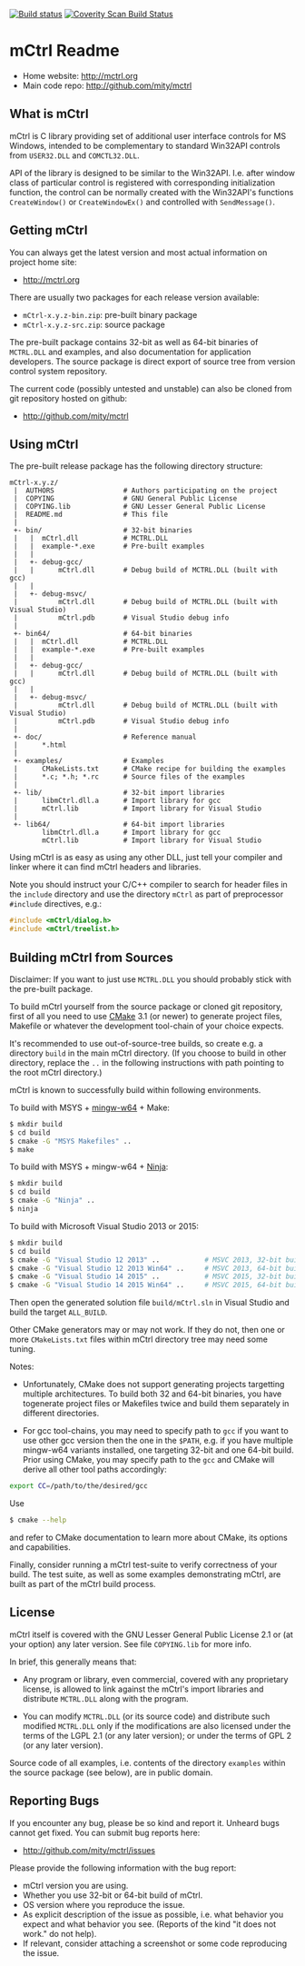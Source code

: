 [![Build status](https://ci.appveyor.com/api/projects/status/d3ypc0ot57u47itw/branch/master?svg=true)](https://ci.appveyor.com/project/mity/mctrl/branch/master)
[![Coverity Scan Build Status](https://scan.coverity.com/projects/mctrl/badge.svg?flat=1)](https://scan.coverity.com/projects/mctrl)

# mCtrl Readme

* Home website: http://mctrl.org
* Main code repo: http://github.com/mity/mctrl


## What is mCtrl

mCtrl is C library providing set of additional user interface controls for
MS Windows, intended to be complementary to standard Win32API controls from
`USER32.DLL` and `COMCTL32.DLL`.

API of the library is designed to be similar to the Win32API. I.e. after window
class of particular control is registered with corresponding initialization
function, the control can be normally created with the Win32API's functions
`CreateWindow()` or `CreateWindowEx()` and controlled with `SendMessage()`.


## Getting mCtrl

You can always get the latest version and most actual information on project
home site:

* http://mctrl.org

There are usually two packages for each release version available:

* `mCtrl-x.y.z-bin.zip`: pre-built binary package
* `mCtrl-x.y.z-src.zip`: source package

The pre-built package contains 32-bit as well as 64-bit binaries of `MCTRL.DLL`
and examples, and also documentation for application developers. The source
package is direct export of source tree from version control system repository.

The current code (possibly untested and unstable) can also be cloned from git
repository hosted on github:

* http://github.com/mity/mctrl


## Using mCtrl

The pre-built release package has the following directory structure:
```
mCtrl-x.y.z/
 |  AUTHORS                 # Authors participating on the project
 |  COPYING                 # GNU General Public License
 |  COPYING.lib             # GNU Lesser General Public License
 |  README.md               # This file
 |
 +- bin/                    # 32-bit binaries
 |   |  mCtrl.dll           # MCTRL.DLL
 |   |  example-*.exe       # Pre-built examples
 |   |
 |   +- debug-gcc/
 |   |      mCtrl.dll       # Debug build of MCTRL.DLL (built with gcc)
 |   |
 |   +- debug-msvc/
 |          mCtrl.dll       # Debug build of MCTRL.DLL (built with Visual Studio)
 |          mCtrl.pdb       # Visual Studio debug info
 |
 +- bin64/                  # 64-bit binaries
 |   |  mCtrl.dll           # MCTRL.DLL
 |   |  example-*.exe       # Pre-built examples
 |   |
 |   +- debug-gcc/
 |   |      mCtrl.dll       # Debug build of MCTRL.DLL (built with gcc)
 |   |
 |   +- debug-msvc/
 |          mCtrl.dll       # Debug build of MCTRL.DLL (built with Visual Studio)
 |          mCtrl.pdb       # Visual Studio debug info
 |
 +- doc/                    # Reference manual
 |      *.html
 |
 +- examples/               # Examples
 |      CMakeLists.txt      # CMake recipe for building the examples
 |      *.c; *.h; *.rc      # Source files of the examples
 |
 +- lib/                    # 32-bit import libraries
 |      libmCtrl.dll.a      # Import library for gcc
 |      mCtrl.lib           # Import library for Visual Studio
 |
 +- lib64/                  # 64-bit import libraries
        libmCtrl.dll.a      # Import library for gcc
        mCtrl.lib           # Import library for Visual Studio
```

Using mCtrl is as easy as using any other DLL, just tell your compiler and
linker where it can find mCtrl headers and libraries.

Note you should instruct your C/C++ compiler to search for header files in
the `include` directory and use the directory `mCtrl` as part of preprocessor
`#include` directives, e.g.:
```C
#include <mCtrl/dialog.h>
#include <mCtrl/treelist.h>
```


## Building mCtrl from Sources

Disclaimer: If you want to just use `MCTRL.DLL` you should probably stick with
the pre-built package.

To build mCtrl yourself from the source package or cloned git repository, first
of all you need to use [CMake](http://www.cmake.org) 3.1 (or newer) to generate
project files, Makefile or whatever the development tool-chain of your choice
expects.

It's recommended to use out-of-source-tree builds, so create e.g. a directory
`build` in the main mCtrl directory. (If you choose to build in other
directory, replace the `..` in the following instructions with path pointing
to the root mCtrl directory.)

mCtrl is known to successfully build within following environments.

To build with MSYS + [mingw-w64](http://mingw-w64.org) + Make:
```sh
$ mkdir build
$ cd build
$ cmake -G "MSYS Makefiles" ..
$ make
```

To build with MSYS + mingw-w64 + [Ninja](http://martine.github.io/ninja):
```sh
$ mkdir build
$ cd build
$ cmake -G "Ninja" ..
$ ninja
```

To build with Microsoft Visual Studio 2013 or 2015:
```sh
$ mkdir build
$ cd build
$ cmake -G "Visual Studio 12 2013" ..           # MSVC 2013, 32-bit build
$ cmake -G "Visual Studio 12 2013 Win64" ..     # MSVC 2013, 64-bit build
$ cmake -G "Visual Studio 14 2015" ..           # MSVC 2015, 32-bit build
$ cmake -G "Visual Studio 14 2015 Win64" ..     # MSVC 2015, 64-bit build
```
Then open the generated solution file `build/mCtrl.sln` in Visual Studio and
build the target `ALL_BUILD`.

Other CMake generators may or may not work. If they do not, then one or more
`CMakeLists.txt` files within mCtrl directory tree may need some tuning.

Notes:

* Unfortunately, CMake does not support generating projects targetting multiple
  architectures. To build both 32 and 64-bit binaries, you have togenerate
  project files or Makefiles twice and build them separately in different
  directories.

* For gcc tool-chains, you may need to specify path to `gcc` if you want to
  use other gcc version then the one in the `$PATH`, e.g. if you have multiple
  mingw-w64 variants installed, one targeting 32-bit and one 64-bit build.
  Prior using CMake, you may specify path to the `gcc` and CMake will derive
  all other tool paths accordingly:
```sh
export CC=/path/to/the/desired/gcc
```

Use
```sh
$ cmake --help
```
and refer to CMake documentation to learn more about CMake, its options and
capabilities.

Finally, consider running a mCtrl test-suite to verify correctness of your
build. The test suite, as well as some examples demonstrating mCtrl, are built
as part of the mCtrl build process.


## License

mCtrl itself is covered with the GNU Lesser General Public License 2.1 or
(at your option) any later version. See file `COPYING.lib` for more info.

In brief, this generally means that:

* Any program or library, even commercial, covered with any proprietary
  license, is allowed to link against the mCtrl's import libraries and
  distribute `MCTRL.DLL` along with the program.

* You can modify `MCTRL.DLL` (or its source code) and distribute such modified
  `MCTRL.DLL` only if the modifications are also licensed under the terms of
  the LGPL 2.1 (or any later version); or under the terms of GPL 2 (or any
  later version).

Source code of all examples, i.e. contents of the directory `examples` within
the source package (see below), are in public domain.


## Reporting Bugs

If you encounter any bug, please be so kind and report it. Unheard bugs cannot
get fixed. You can submit bug reports here:

* http://github.com/mity/mctrl/issues

Please provide the following information with the bug report:

* mCtrl version you are using.
* Whether you use 32-bit or 64-bit build of mCtrl.
* OS version where you reproduce the issue.
* As explicit description of the issue as possible, i.e. what behavior
  you expect and what behavior you see.
  (Reports of the kind "it does not work." do not help).
* If relevant, consider attaching a screenshot or some code reproducing
  the issue.
